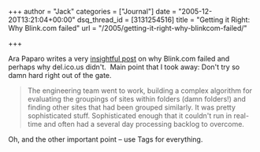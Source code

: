+++
author = "Jack"
categories = ["Journal"]
date = "2005-12-20T13:21:04+00:00"
dsq_thread_id = [3131254516]
title = "Getting it Right: Why Blink.com failed"
url = "/2005/getting-it-right-why-blinkcom-failed/"

+++

Ara Paparo writes a very [insightful post](<http://www.aripaparo.com/archive/001456.html>) on why Blink.com failed and perhaps why del.ico.us didn't.&nbsp; Main point that I took away: Don't try so damn hard right out of the gate. 

> The engineering team went to work, building a complex algorithm for evaluating the groupings of sites within folders (damn folders!) and finding other sites that had been grouped similarly. It was pretty sophisticated stuff. Sophisticated enough that it couldn't run in real-time and often had a several day processing backlog to overcome. 

Oh, and the other important point &#8211; use Tags for everything.